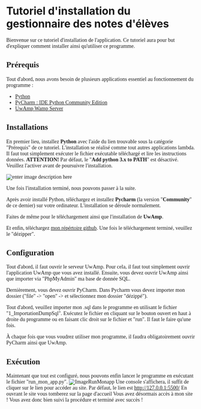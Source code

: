 # Tutoriel d'installation du gestionnaire des notes d'élèves

<font face="Verdana"> Bienvenue sur ce tutoriel d'installation de l'application.
<font face="Verdana"> Ce tutoriel aura pour but d'expliquer comment installer ainsi qu'utiliser ce programme.

## Prérequis

<font face="Verdana"> Tout d'abord, nous avons besoin de plusieurs applications essentiel au fonctionnement du programme :

* [Python](https://www.python.org/downloads/)
* [PyCharm : IDE Python Community Edition](https://www.jetbrains.com/fr-fr/pycharm/download/#section=windows)
* [UwAmp Wamp Server](https://www.uwamp.com/fr/)

## Installations

<font face="Verdana"> En premier lieu, installez **Python** avec l'aide du lien trouvable sous la catégorie "Prérequis" de ce tutoriel.
L'installation se réalisé comme tout autres applications lambda. Il faut tout simplement exécuter le fichier exécutable téléchargé et lire les instructions données. **ATTENTION!** Par défaut, le "**Add python 3.x to PATH**" est désactivé. Veuillez l'activer avant de poursuivre l'installation.

![enter image description here](https://miro.medium.com/max/1344/0*7nOyowsPsGI19pZT.png)

<font face="Verdana"> Une fois l'installation terminé, nous pouvons passer à la suite.

<font face="Verdana"> Après avoir installé Python, téléchargez et installez **Pycharm** (la version "**Community**" de ce dernier) sur votre ordinateur. L'installation se déroule normalement.

Faites de même pour le téléchargement ainsi que l'installation de **UwAmp**.

Et enfin, téléchargez [mon répértoire github](https://github.com/Mashiro3131/MENGISEN_NICO_INFO1C_DON-DU-SANG_164_V3TABLES). Une fois le téléchargement terminé, veuillez le "dézipper".

## Configuration

Tout d'abord, il faut ouvrir le serveur UwAmp. Pour cela, il faut tout simplement ouvrir l'application UwAmp que vous avez installé.
Ensuite, vous devez ouvrir UwAmp ainsi que importer via "PhpMyAdmin" ma base de donnée SQL.

Dernièrement, vous devez ouvrir PyCharm. Dans Pycharm vous devez importer mon dossier ("file" -> "open" -> et sélectionnez mon dossier "dézippé").


Tout d'abord, veuillez importer mon .sql dans le programme en utilisant le fichier "1_ImportationDumpSql". Exécutez le fichier en cliquant sur le bouton ouvert en haut à droite du programme ou en faisant clic droit sur le fichier et "run". Il faut le faire qu'une fois.


À chaque fois que vous voudrez utiliser mon programme, il faudra obligatoirement ouvrir PyCharm ainsi que UwAmp.

## Exécution

Maintenant que tout est configuré, nous pouvons enfin lancer le programme en exécutant le fichier "run_mon_app.py".
![ImageRunMonapp](https://cdn.discordapp.com/attachments/359216004381016074/985110767147831317/unknown.png)
Une console s'affichera, il suffit de cliquer sur le lien pour accéder au site. Par défaut, le lien est http://127.0.0.1:5500/
En ouvrant le site vous tomberez sur la page d'accueil 
Vous avez désormais accès à mon site ! Vous avez donc bien suivi la procédure et terminé avec succès !


